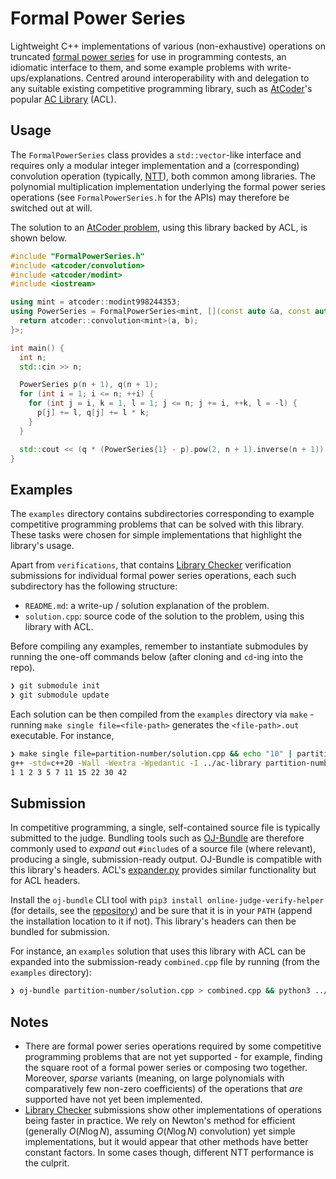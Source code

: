# Formal Power Series

Lightweight C++ implementations of various (non-exhaustive) operations on truncated [formal power series](https://en.wikipedia.org/wiki/Formal_power_series) for use in programming contests, an idiomatic interface to them, and some example problems with write-ups/explanations. Centred around interoperability with and delegation to any suitable existing competitive programming library, such as [AtCoder](https://atcoder.jp/)'s popular [AC Library](https://github.com/atcoder/ac-library) (ACL).

## Usage

The `FormalPowerSeries` class provides a `std::vector`-like interface and requires only a modular integer implementation and a (corresponding) convolution operation (typically, [NTT](https://mathworld.wolfram.com/NumberTheoreticTransform.html)), both common among libraries. The polynomial multiplication implementation underlying the formal power series operations (see `FormalPowerSeries.h` for the APIs) may therefore be switched out at will.

The solution to an [AtCoder problem](https://atcoder.jp/contests/abc297/tasks/abc297_h), using this library backed by ACL, is shown below.

```cpp
#include "FormalPowerSeries.h"
#include <atcoder/convolution>
#include <atcoder/modint>
#include <iostream>

using mint = atcoder::modint998244353;
using PowerSeries = FormalPowerSeries<mint, [](const auto &a, const auto &b) {
  return atcoder::convolution<mint>(a, b);
}>;

int main() {
  int n;
  std::cin >> n;

  PowerSeries p(n + 1), q(n + 1);
  for (int i = 1; i <= n; ++i) {
    for (int j = i, k = 1, l = 1; j <= n; j += i, ++k, l = -l) {
      p[j] += l, q[j] += l * k;
    }
  }

  std::cout << (q * (PowerSeries{1} - p).pow(2, n + 1).inverse(n + 1))[n].val();
}
```

## Examples

The `examples` directory contains subdirectories corresponding to example competitive programming problems that can be solved with this library. These tasks were chosen for simple implementations that highlight the library's usage.

Apart from `verifications`, that contains [Library Checker](https://judge.yosupo.jp/) verification submissions for individual formal power series operations, each such subdirectory has the following structure:

- `README.md`: a write-up / solution explanation of the problem.
- `solution.cpp`: source code of the solution to the problem, using this library with ACL.

Before compiling any examples, remember to instantiate submodules by running the one-off commands below (after cloning and `cd`-ing into the repo).

```sh
❯ git submodule init 
❯ git submodule update
```

Each solution can be then compiled from the `examples` directory via `make` - running `make single file=<file-path>` generates the `<file-path>.out` executable. For instance,

```sh
❯ make single file=partition-number/solution.cpp && echo "10" | partition-number/solution.out # First 11 partition numbers
g++ -std=c++20 -Wall -Wextra -Wpedantic -I ../ac-library partition-number/solution.cpp -o partition-number/solution.out
1 1 2 3 5 7 11 15 22 30 42
```

## Submission

In competitive programming, a single, self-contained source file is typically submitted to the judge. Bundling tools such as [OJ-Bundle](https://github.com/online-judge-tools/verification-helper) are therefore commonly used to *expand* out `#include`s of a source file (where relevant), producing a single, submission-ready output. OJ-Bundle is compatible with this library's headers. ACL's [expander.py](https://github.com/atcoder/ac-library/blob/master/expander.py) provides similar functionality but for ACL headers.

Install the `oj-bundle` CLI tool with `pip3 install online-judge-verify-helper` (for details, see the [repository](https://github.com/online-judge-tools/verification-helper)) and be sure that it is in your `PATH` (append the installation location to it if not). This library's headers can then be bundled for submission.

For instance, an `examples` solution that uses this library with ACL can be expanded into the submission-ready `combined.cpp` file by running (from the `examples` directory):

```sh
❯ oj-bundle partition-number/solution.cpp > combined.cpp && python3 ../ac-library/expander.py --lib=../ac-library combined.cpp
```

## Notes

- There are formal power series operations required by some competitive programming problems that are not yet supported - for example, finding the square root of a formal power series or composing two together. Moreover, *sparse* variants (meaning, on large polynomials with comparatively few non-zero coefficients) of the operations that _are_ supported have not yet been implemented.
- [Library Checker](https://judge.yosupo.jp/) submissions show other implementations of operations being faster in practice. We rely on Newton's method for efficient (generally $O(N \log N)$, assuming $O(N \log N)$ convolution) yet simple implementations, but it would appear that other methods have better constant factors. In some cases though, different NTT performance is the culprit.
